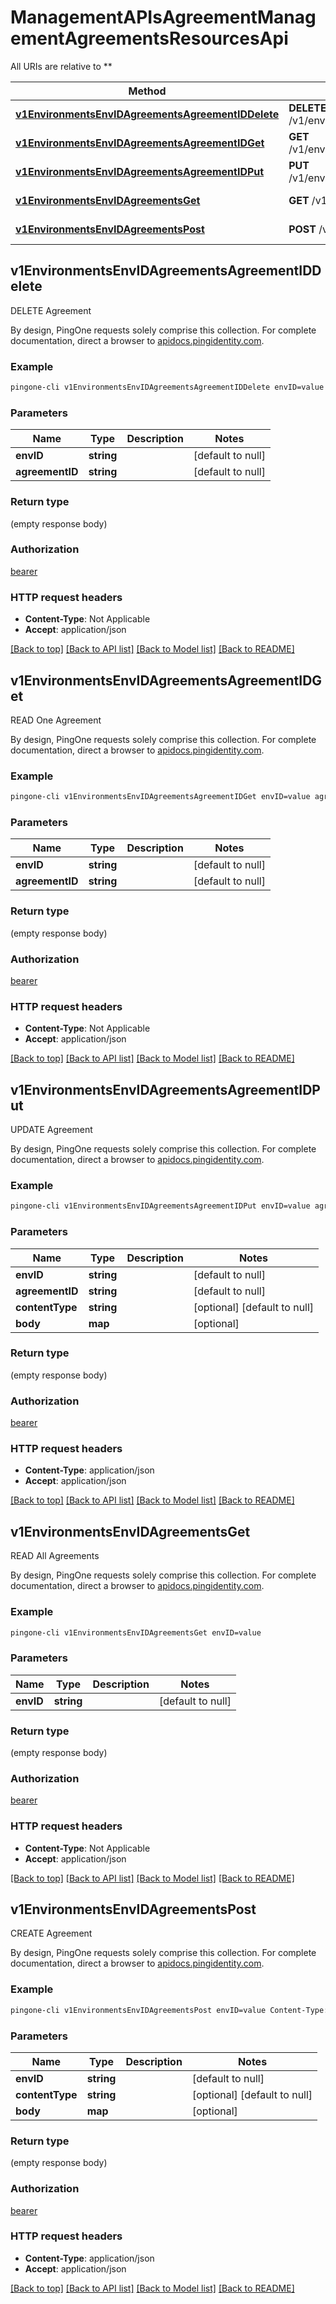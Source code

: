 # ManagementAPIsAgreementManagementAgreementsResourcesApi

All URIs are relative to **

Method | HTTP request | Description
------------- | ------------- | -------------
[**v1EnvironmentsEnvIDAgreementsAgreementIDDelete**](ManagementAPIsAgreementManagementAgreementsResourcesApi.md#v1EnvironmentsEnvIDAgreementsAgreementIDDelete) | **DELETE** /v1/environments/{envID}/agreements/{agreementID} | DELETE Agreement
[**v1EnvironmentsEnvIDAgreementsAgreementIDGet**](ManagementAPIsAgreementManagementAgreementsResourcesApi.md#v1EnvironmentsEnvIDAgreementsAgreementIDGet) | **GET** /v1/environments/{envID}/agreements/{agreementID} | READ One Agreement
[**v1EnvironmentsEnvIDAgreementsAgreementIDPut**](ManagementAPIsAgreementManagementAgreementsResourcesApi.md#v1EnvironmentsEnvIDAgreementsAgreementIDPut) | **PUT** /v1/environments/{envID}/agreements/{agreementID} | UPDATE Agreement
[**v1EnvironmentsEnvIDAgreementsGet**](ManagementAPIsAgreementManagementAgreementsResourcesApi.md#v1EnvironmentsEnvIDAgreementsGet) | **GET** /v1/environments/{envID}/agreements | READ All Agreements
[**v1EnvironmentsEnvIDAgreementsPost**](ManagementAPIsAgreementManagementAgreementsResourcesApi.md#v1EnvironmentsEnvIDAgreementsPost) | **POST** /v1/environments/{envID}/agreements | CREATE Agreement



## v1EnvironmentsEnvIDAgreementsAgreementIDDelete

DELETE Agreement

By design, PingOne requests solely comprise this collection. For complete documentation, direct a browser to <a href='https://apidocs.pingidentity.com/pingone/platform/v1/api/'>apidocs.pingidentity.com</a>.

### Example

```bash
pingone-cli v1EnvironmentsEnvIDAgreementsAgreementIDDelete envID=value agreementID=value
```

### Parameters


Name | Type | Description  | Notes
------------- | ------------- | ------------- | -------------
 **envID** | **string** |  | [default to null]
 **agreementID** | **string** |  | [default to null]

### Return type

(empty response body)

### Authorization

[bearer](../README.md#bearer)

### HTTP request headers

- **Content-Type**: Not Applicable
- **Accept**: application/json

[[Back to top]](#) [[Back to API list]](../README.md#documentation-for-api-endpoints) [[Back to Model list]](../README.md#documentation-for-models) [[Back to README]](../README.md)


## v1EnvironmentsEnvIDAgreementsAgreementIDGet

READ One Agreement

By design, PingOne requests solely comprise this collection. For complete documentation, direct a browser to <a href='https://apidocs.pingidentity.com/pingone/platform/v1/api/'>apidocs.pingidentity.com</a>.

### Example

```bash
pingone-cli v1EnvironmentsEnvIDAgreementsAgreementIDGet envID=value agreementID=value
```

### Parameters


Name | Type | Description  | Notes
------------- | ------------- | ------------- | -------------
 **envID** | **string** |  | [default to null]
 **agreementID** | **string** |  | [default to null]

### Return type

(empty response body)

### Authorization

[bearer](../README.md#bearer)

### HTTP request headers

- **Content-Type**: Not Applicable
- **Accept**: application/json

[[Back to top]](#) [[Back to API list]](../README.md#documentation-for-api-endpoints) [[Back to Model list]](../README.md#documentation-for-models) [[Back to README]](../README.md)


## v1EnvironmentsEnvIDAgreementsAgreementIDPut

UPDATE Agreement

By design, PingOne requests solely comprise this collection. For complete documentation, direct a browser to <a href='https://apidocs.pingidentity.com/pingone/platform/v1/api/'>apidocs.pingidentity.com</a>.

### Example

```bash
pingone-cli v1EnvironmentsEnvIDAgreementsAgreementIDPut envID=value agreementID=value Content-Type:value
```

### Parameters


Name | Type | Description  | Notes
------------- | ------------- | ------------- | -------------
 **envID** | **string** |  | [default to null]
 **agreementID** | **string** |  | [default to null]
 **contentType** | **string** |  | [optional] [default to null]
 **body** | **map** |  | [optional]

### Return type

(empty response body)

### Authorization

[bearer](../README.md#bearer)

### HTTP request headers

- **Content-Type**: application/json
- **Accept**: application/json

[[Back to top]](#) [[Back to API list]](../README.md#documentation-for-api-endpoints) [[Back to Model list]](../README.md#documentation-for-models) [[Back to README]](../README.md)


## v1EnvironmentsEnvIDAgreementsGet

READ All Agreements

By design, PingOne requests solely comprise this collection. For complete documentation, direct a browser to <a href='https://apidocs.pingidentity.com/pingone/platform/v1/api/'>apidocs.pingidentity.com</a>.

### Example

```bash
pingone-cli v1EnvironmentsEnvIDAgreementsGet envID=value
```

### Parameters


Name | Type | Description  | Notes
------------- | ------------- | ------------- | -------------
 **envID** | **string** |  | [default to null]

### Return type

(empty response body)

### Authorization

[bearer](../README.md#bearer)

### HTTP request headers

- **Content-Type**: Not Applicable
- **Accept**: application/json

[[Back to top]](#) [[Back to API list]](../README.md#documentation-for-api-endpoints) [[Back to Model list]](../README.md#documentation-for-models) [[Back to README]](../README.md)


## v1EnvironmentsEnvIDAgreementsPost

CREATE Agreement

By design, PingOne requests solely comprise this collection. For complete documentation, direct a browser to <a href='https://apidocs.pingidentity.com/pingone/platform/v1/api/'>apidocs.pingidentity.com</a>.

### Example

```bash
pingone-cli v1EnvironmentsEnvIDAgreementsPost envID=value Content-Type:value
```

### Parameters


Name | Type | Description  | Notes
------------- | ------------- | ------------- | -------------
 **envID** | **string** |  | [default to null]
 **contentType** | **string** |  | [optional] [default to null]
 **body** | **map** |  | [optional]

### Return type

(empty response body)

### Authorization

[bearer](../README.md#bearer)

### HTTP request headers

- **Content-Type**: application/json
- **Accept**: application/json

[[Back to top]](#) [[Back to API list]](../README.md#documentation-for-api-endpoints) [[Back to Model list]](../README.md#documentation-for-models) [[Back to README]](../README.md)


